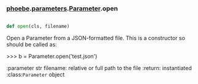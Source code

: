 ### [phoebe](phoebe.md).[parameters](parameters.md).[Parameter](Parameter.md).open

```py

def open(cls, filename)

```



Open a Parameter from a JSON-formatted file.
This is a constructor so should be called as:


&gt;&gt;&gt; b = Parameter.open('test.json')


:parameter str filename: relative or full path to the file
:return: instantiated :class:`Parameter` object

